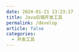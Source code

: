 ```yaml
---
date: 2024-01-21 13:23:17
title: Java后端开发工具
permalink: /develop
article: false
categories:
  - 开发工具
---
```




